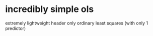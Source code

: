 # incredibly simple ols

extremely lightweight header only ordinary least squares (with only 1 predictor)
